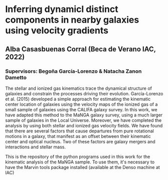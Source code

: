 # Inferring dynamicl distinct components in nearby galaxies using velocity gradients
## Alba Casasbuenas Corral (Beca de Verano IAC, 2022)
### Supervisors: Begoña García-Lorenzo & Natacha Zanon Dametto

The stellar and ionized gas kinematics trace the dynamical structure of galaxies and constrain the processes driving their evolution. García-Lorenzo et al. (2015) developed a simple approach for estimating the kinematic center location of galaxies using the velocity maps of the ionized gas of a small sample of galaxies using the CALIFA galaxy survey. In this work, we have adapted this method to the MaNGA galaxy survey, using a much larger sample of galaxies in the Local Universe. Moreover, we have completed the analysis by using both stellar and ionized gas velocity fields. We have found that there are several factors that cause departures from pure rotational motions in a galaxy, that manifest as an offset between their kinematic center and optical nucleus. Two of these factors are galaxy mergers and interactions and stellar mass. 

This is the repository of the python programs used in this work for the kinematic analysis of the MaNGA sample. To use them, it's necessary to have the Marvin tools package installed (available at the Denso machine at IAC) 
